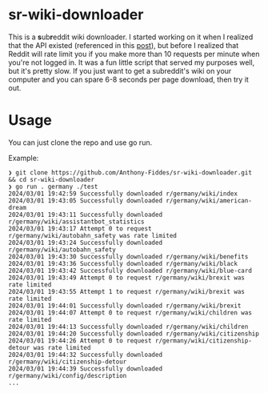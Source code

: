 # sr-wiki-downloader

This is a **s**ub**r**eddit wiki downloader. I started working on it when I
realized that the API existed (referenced in this
[post](https://www.reddit.com/r/DataHoarder/comments/ga2p8y/comment/foxdvju/?utm_source=share&utm_medium=web3x&utm_name=web3xcss&utm_term=1&utm_content=share_button)),
but before I realized that Reddit will rate limit you if you make more than
10 requests per minute when you're not logged in. It was a fun little script
that served my purposes well, but it's pretty slow. If you just want to get a
subreddit's wiki on your computer and you can spare 6-8 seconds per page
download, then try it out.

# Usage

You can just clone the repo and use go run.

Example:

```
❯ git clone https://github.com/Anthony-Fiddes/sr-wiki-downloader.git && cd sr-wiki-downloader
❯ go run . germany ./test
2024/03/01 19:42:59 Successfully downloaded r/germany/wiki/index
2024/03/01 19:43:05 Successfully downloaded r/germany/wiki/american-dream
2024/03/01 19:43:11 Successfully downloaded r/germany/wiki/assistantbot_statistics
2024/03/01 19:43:17 Attempt 0 to request r/germany/wiki/autobahn_safety was rate limited
2024/03/01 19:43:24 Successfully downloaded r/germany/wiki/autobahn_safety
2024/03/01 19:43:30 Successfully downloaded r/germany/wiki/benefits
2024/03/01 19:43:36 Successfully downloaded r/germany/wiki/black
2024/03/01 19:43:42 Successfully downloaded r/germany/wiki/blue-card
2024/03/01 19:43:49 Attempt 0 to request r/germany/wiki/brexit was rate limited
2024/03/01 19:43:55 Attempt 1 to request r/germany/wiki/brexit was rate limited
2024/03/01 19:44:01 Successfully downloaded r/germany/wiki/brexit
2024/03/01 19:44:07 Attempt 0 to request r/germany/wiki/children was rate limited
2024/03/01 19:44:13 Successfully downloaded r/germany/wiki/children
2024/03/01 19:44:20 Successfully downloaded r/germany/wiki/citizenship
2024/03/01 19:44:26 Attempt 0 to request r/germany/wiki/citizenship-detour was rate limited
2024/03/01 19:44:32 Successfully downloaded r/germany/wiki/citizenship-detour
2024/03/01 19:44:39 Successfully downloaded r/germany/wiki/config/description
...
```
